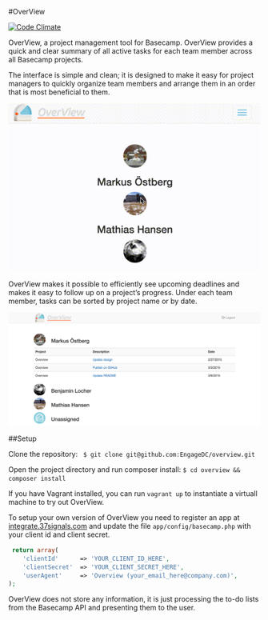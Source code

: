 #OverView 

[![Code Climate](https://codeclimate.com/github/EngageDC/overview/badges/gpa.svg)](https://codeclimate.com/github/EngageDC/overview)

OverView, a project management tool for Basecamp. OverView provides a quick and clear summary of all active tasks for each team member across all Basecamp projects.

The interface is simple and clean; it is designed to make it easy for project managers to quickly organize team members and arrange them in an order that is most beneficial to them.

![OverView in acction](/docs/demo.gif?raw=true)

OverView makes it possible to efficiently see upcoming deadlines and makes it easy to follow up on a project’s progress. Under each team member, tasks can be sorted by project name or by date. 

![OverView on desktop](/docs/screenshot_1.png?raw=true)

##Setup

Clone the repository:
`` $ git clone git@github.com:EngageDC/overview.git``

Open the project directory and run composer install:
`` $ cd overview && composer install ``

If you have Vagrant installed, you can run ``vagrant up`` to instantiate a virtuall machine to try out OverView.

To setup your own version of OverView you need to register an app at [integrate.37signals.com](https://integrate.37signals.com) and update the file ``app/config/basecamp.php`` with your client id and client secret.

```php
 return array(
    'clientId'      => 'YOUR_CLIENT_ID_HERE',
    'clientSecret'  => 'YOUR_CLIENT_SECRET_HERE',
    'userAgent'     => 'Overview (your_email_here@company.com)',
);
```

OverView does not store any information, it is just processing the to-do lists from the Basecamp API and presenting them to the user.

